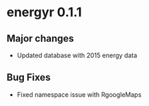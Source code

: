 # energyr 0.1.1

## Major changes

* Updated database with 2015 energy data

## Bug Fixes

* Fixed namespace issue with RgoogleMaps